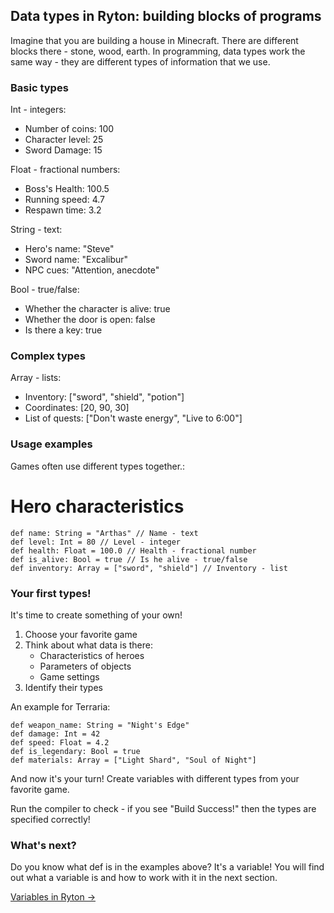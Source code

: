 ## Data types in Ryton: building blocks of programs

Imagine that you are building a house in Minecraft. There are different blocks there - stone, wood, earth. In programming, data types work the same way - they are different types of information that we use.

### Basic types

Int - integers:
- Number of coins: 100
- Character level: 25
- Sword Damage: 15

Float - fractional numbers:
- Boss's Health: 100.5
- Running speed: 4.7
- Respawn time: 3.2

String - text:
- Hero's name: "Steve"
- Sword name: "Excalibur"
- NPC cues: "Attention, anecdote"

Bool - true/false:
- Whether the character is alive: true
- Whether the door is open: false
- Is there a key: true

### Complex types

Array - lists:
- Inventory: ["sword", "shield", "potion"]
- Coordinates: [20, 90, 30]
- List of quests: ["Don't waste energy", "Live to 6:00"]

### Usage examples

Games often use different types together.:

# Hero characteristics
```
def name: String = "Arthas" // Name - text
def level: Int = 80 // Level - integer
def health: Float = 100.0 // Health - fractional number
def is_alive: Bool = true // Is he alive - true/false
def inventory: Array = ["sword", "shield"] // Inventory - list
```

### Your first types!

It's time to create something of your own!

1. Choose your favorite game
2. Think about what data is there:
   - Characteristics of heroes
   - Parameters of objects
   - Game settings
3. Identify their types

An example for Terraria:
```
def weapon_name: String = "Night's Edge"
def damage: Int = 42
def speed: Float = 4.2
def is_legendary: Bool = true
def materials: Array = ["Light Shard", "Soul of Night"]
```

And now it's your turn! Create variables with different types from your favorite game.

Run the compiler to check - if you see "Build Success!" then the types are specified correctly!

### What's next?

Do you know what def is in the examples above? 
It's a variable! You will find out what a variable is and how to work with it in the next section.

[Variables in Ryton →](./Vars.md)